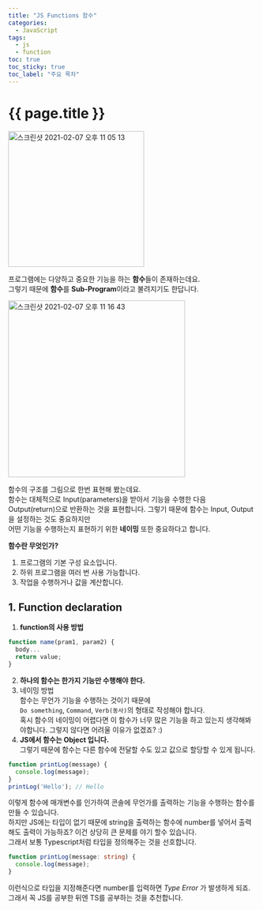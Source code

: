 ```yaml
---
title: "JS Functions 함수"
categories: 
  - JavaScript
tags:
  - js
  - function
toc: true
toc_sticky: true
toc_label: "주요 목차"
---
```


# {{ page.title }}

<img width="275" alt="스크린샷 2021-02-07 오후 11 05 13" src="https://user-images.githubusercontent.com/70752848/107148885-fa498600-6998-11eb-8bf8-43a04e044789.png">

프로그램에는 다양하고 중요한 기능을 하는 **함수**들이 존재하는데요.  
그렇기 때문에 **함수**를 **Sub-Program**이라고 불려지기도 한답니다.  

<img width="358" alt="스크린샷 2021-02-07 오후 11 16 43" src="https://user-images.githubusercontent.com/70752848/107149179-8c9e5980-699a-11eb-82d0-ac1e54d2db5b.png">

함수의 구조를 그림으로 한번 표현해 봤는데요.  
함수는 대체적으로 Input(parameters)을 받아서 기능을 수행한 다음  
Output(return)으로 반환하는 것을 표현합니다.
그렇기 때문에 함수는 Input, Output을 설정하는 것도 중요하지만  
어떤 기능을 수행하는지 표현하기 위한 **네이밍** 또한 중요하다고 합니다.

**함수란 무엇인가?**
1. 프로그램의 기본 구성 요소입니다.
2. 하위 프로그램을 여러 번 사용 가능합니다.
3. 작업을 수행하거나 값을 계산합니다.

## 1. Function declaration

1. **function의 사용 방법**
```js
function name(pram1, param2) {
  body...
  return value;
}
```
2. **하나의 함수는 한가지 기능만 수행해야 한다.**  
3. 네이밍 방법  
함수는 무언가 기능을 수행하는 것이기 때문에   
`Do something`, `Command`, `Verb(동사)`의 형태로 작성해야 합니다.  
혹시 함수의 네이밍이 어렵다면 이 함수가 너무 많은 기능을 하고 있는지 생각해봐야합니다. 그렇지 않다면 어려울 이유가 없겠죠? :)
4. **JS에서 함수는 Object 입니다.**  
그렇기 때문에 함수는 다른 함수에 전달할 수도 있고 값으로 할당할 수 있게 됩니다.

```js
function printLog(message) {
  console.log(message);
}
printLog('Hello'); // Hello
```
이렇게 함수에 매개변수를 인가하여 콘솔에 무언가를 출력하는 기능을 수행하는 함수를 만들 수 있습니다.  
하지만 JS에는 타입이 없기 때문에 string을 출력하는 함수에 number를 넣어서 출력해도 출력이 가능하죠? 이건 상당히 큰 문제를 야기 할수 있습니다.  
그래서 보통 Typescript처럼 타입을 정의해주는 것을 선호합니다.
```ts
function printLog(message: string) {
  console.log(message);
}
```
이런식으로 타입을 지정해준다면 number를 입력하면 *Type Error* 가 발생하게 되죠. 그래서 꼭 JS를 공부한 뒤엔 TS를 공부하는 것을 추천합니다.
